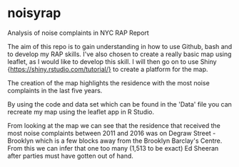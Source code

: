 # noisyrap
Analysis of noise complaints in NYC RAP Report

The aim of this repo is to gain understanding in how to use Github, bash and to develop my RAP skills. I've also chosen to create a really basic map using leaflet, as I would like to develop this skill. I will then go on to use Shiny {https://shiny.rstudio.com/tutorial/} to create a platform for the map. 

The creation of the map highlights the residence with the most noise complaints in the last five years.

By using the code and data set which can be found in the 'Data' file you can recreate my map using the leaflet app in R Studio.  

From looking at the map we can see that the residence that received the most noise complaints between 2011 and 2016 was on Degraw Street - Brooklyn which is a few blocks away from the Brooklyn Barclay's Centre. From this we can infer that one too many (1,513 to be exact) Ed Sheeran after parties must have gotten out of hand. 
